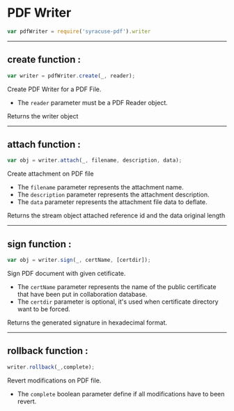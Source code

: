 
# PDF Writer
```javascript
var pdfWriter = require('syracuse-pdf').writer  
```

-------------
## create function :
``` javascript
var writer = pdfWriter.create(_, reader); 
```
Create PDF Writer for a PDF File.  

* The `reader` parameter must be a PDF Reader object.  

Returns the writer object  

-------------
## attach function :
``` javascript
var obj = writer.attach(_, filename, description, data); 
```
Create attachment on PDF file  

* The `filename` parameter represents the attachment name.    
* The `description` parameter represents the attachment description.  
* The `data` parameter represents the attachment file data to deflate.  

Returns the stream object attached reference id and the data original length  

-------------
## sign function :
``` javascript
var obj = writer.sign(_, certName, [certdir]); 
```
Sign PDF document with given cetificate.   

* The `certName` parameter represents the name of the public certificate that have been put in collaboration database.    
* The `certdir` parameter is optional, it's used when certificate directory want to be forced.  

Returns the generated signature in hexadecimal format.  

-------------
## rollback function :
``` javascript
writer.rollback(_,complete); 
```
Revert modifications on PDF file.   

* The `complete` boolean parameter define if all modifications have to been revert.  

